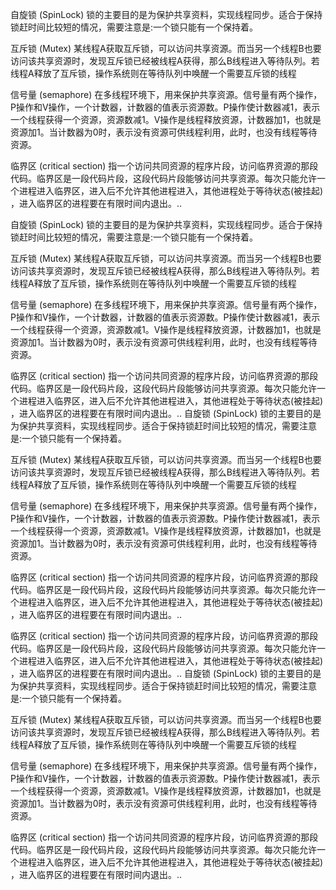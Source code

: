 自旋锁 (SpinLock)
锁的主要目的是为保护共享资料，实现线程同步。适合于保持锁赶时间比较短的情况，需要注意是:一个锁只能有一个保持着。

互斥锁 (Mutex)
某线程A获取互斥锁，可以访问共享资源。而当另一个线程B也要访问该共享资源时，发现互斥锁已经被线程A获得，那么B线程进入等待队列。若线程A释放了互斥锁，操作系统则在等待队列中唤醒一个需要互斥锁的线程

信号量 (semaphore)
在多线程环境下，用来保护共享资源。信号量有两个操作，P操作和V操作，一个计数器，计数器的值表示资源数。P操作使计数器减1，表示一个线程获得一个资源，资源数减1。V操作是线程释放资源，计数器加1，也就是资源加1。当计数器为0时，表示没有资源可供线程利用，此时，也没有线程等待资源。


临界区 (critical section)
指一个访问共同资源的程序片段，访问临界资源的那段代码。临界区是一段代码片段，这段代码片段能够访问共享资源。每次只能允许一个进程进入临界区，进入后不允许其他进程进入，其他进程处于等待状态(被挂起) ，进入临界区的进程要在有限时间内退出。..

自旋锁 (SpinLock)
锁的主要目的是为保护共享资料，实现线程同步。适合于保持锁赶时间比较短的情况，需要注意是:一个锁只能有一个保持着。

互斥锁 (Mutex)
某线程A获取互斥锁，可以访问共享资源。而当另一个线程B也要访问该共享资源时，发现互斥锁已经被线程A获得，那么B线程进入等待队列。若线程A释放了互斥锁，操作系统则在等待队列中唤醒一个需要互斥锁的线程

信号量 (semaphore)
在多线程环境下，用来保护共享资源。信号量有两个操作，P操作和V操作，一个计数器，计数器的值表示资源数。P操作使计数器减1，表示一个线程获得一个资源，资源数减1。V操作是线程释放资源，计数器加1，也就是资源加1。当计数器为0时，表示没有资源可供线程利用，此时，也没有线程等待资源。


临界区 (critical section)
指一个访问共同资源的程序片段，访问临界资源的那段代码。临界区是一段代码片段，这段代码片段能够访问共享资源。每次只能允许一个进程进入临界区，进入后不允许其他进程进入，其他进程处于等待状态(被挂起) ，进入临界区的进程要在有限时间内退出。..
自旋锁 (SpinLock)
锁的主要目的是为保护共享资料，实现线程同步。适合于保持锁赶时间比较短的情况，需要注意是:一个锁只能有一个保持着。

互斥锁 (Mutex)
某线程A获取互斥锁，可以访问共享资源。而当另一个线程B也要访问该共享资源时，发现互斥锁已经被线程A获得，那么B线程进入等待队列。若线程A释放了互斥锁，操作系统则在等待队列中唤醒一个需要互斥锁的线程

信号量 (semaphore)
在多线程环境下，用来保护共享资源。信号量有两个操作，P操作和V操作，一个计数器，计数器的值表示资源数。P操作使计数器减1，表示一个线程获得一个资源，资源数减1。V操作是线程释放资源，计数器加1，也就是资源加1。当计数器为0时，表示没有资源可供线程利用，此时，也没有线程等待资源。


临界区 (critical section)
指一个访问共同资源的程序片段，访问临界资源的那段代码。临界区是一段代码片段，这段代码片段能够访问共享资源。每次只能允许一个进程进入临界区，进入后不允许其他进程进入，其他进程处于等待状态(被挂起) ，进入临界区的进程要在有限时间内退出。..


临界区 (critical section)
指一个访问共同资源的程序片段，访问临界资源的那段代码。临界区是一段代码片段，这段代码片段能够访问共享资源。每次只能允许一个进程进入临界区，进入后不允许其他进程进入，其他进程处于等待状态(被挂起) ，进入临界区的进程要在有限时间内退出。..
自旋锁 (SpinLock)
锁的主要目的是为保护共享资料，实现线程同步。适合于保持锁赶时间比较短的情况，需要注意是:一个锁只能有一个保持着。

互斥锁 (Mutex)
某线程A获取互斥锁，可以访问共享资源。而当另一个线程B也要访问该共享资源时，发现互斥锁已经被线程A获得，那么B线程进入等待队列。若线程A释放了互斥锁，操作系统则在等待队列中唤醒一个需要互斥锁的线程

信号量 (semaphore)
在多线程环境下，用来保护共享资源。信号量有两个操作，P操作和V操作，一个计数器，计数器的值表示资源数。P操作使计数器减1，表示一个线程获得一个资源，资源数减1。V操作是线程释放资源，计数器加1，也就是资源加1。当计数器为0时，表示没有资源可供线程利用，此时，也没有线程等待资源。


临界区 (critical section)
指一个访问共同资源的程序片段，访问临界资源的那段代码。临界区是一段代码片段，这段代码片段能够访问共享资源。每次只能允许一个进程进入临界区，进入后不允许其他进程进入，其他进程处于等待状态(被挂起) ，进入临界区的进程要在有限时间内退出。..



